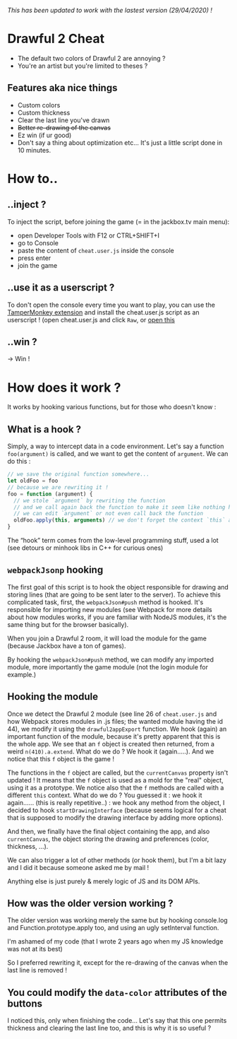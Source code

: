_This has been updated to work with the lastest version (29/04/2020) !_

# Drawful 2 Cheat

* The default two colors of Drawful 2 are annoying ?
* You're an artist but you're limited to theses ?

## Features aka nice things

* Custom colors
* Custom thickness
* Clear the last line you've drawn
* ~~Better re-drawing of the canvas~~
* Ez win (if ur good)
* Don't say a thing about optimization etc... It's just a little script done in 10 minutes.

# How to..

## ..inject ?

To inject the script, before joining the game (= in the jackbox.tv main menu):
* open Developer Tools with F12 or CTRL+SHIFT+I
* go to Console
* paste the content of `cheat.user.js` inside the console
* press enter
* join the game

## ..use it as a userscript ?

To don't open the console every time you want to play, you can use the [TamperMonkey extension](https://www.tampermonkey.net/) and install the cheat.user.js script as an userscript !
(open cheat.user.js and click `Raw`, or [open this](https://raw.githubusercontent.com/Maeeen/drawful-2-colors/master/cheat.user.js)

## ..win ?

-> Win !

# How does it work ?

It works by hooking various functions, but for those who doesn't know :

## What is a hook ?

Simply, a way to intercept data in a code environment. Let's say a function `foo(argument)` is called, and we want to get the content of `argument`. We can do this :

```js
// we save the original function somewhere...
let oldFoo = foo
// because we are rewriting it !
foo = function (argument) {
  // we stole `argument` by rewriting the function
  // and we call again back the function to make it seem like nothing has happened
  // we can edit `argument` or not even call back the function
  oldFoo.apply(this, arguments) // we don't forget the context `this` and we pass ALL arguments
}
```

The “hook” term comes from the low-level programming stuff, used a lot (see detours or minhook libs in C++ for curious ones)

## `webpackJsonp` hooking

The first goal of this script is to hook the object responsible for drawing and storing lines (that are going to be sent later to the server). To achieve this complicated task, first, the `webpackJson#push` method is hooked. It's responsible for importing new modules (see Webpack for more details about how modules works, if you are familiar with NodeJS modules, it's the same thing but for the browser basically).

When you join a Drawful 2 room, it will load the module for the game (because Jackbox have a ton of games).

By hooking the `webpackJson#push` method, we can modify any imported module, more importantly the game module (not the login module for example.)

## Hooking the module

Once we detect the Drawful 2 module (see line 26 of `cheat.user.js` and how Webpack stores modules in .js files; the wanted module having the id 44), we modify it using the `drawful2appExport` function. We hook (again) an important function of the module, because it's pretty apparent that this is the whole app. We see that an `f` object is created then returned, from a weird `n(410).a.extend`. What do we do ? We hook it (again.....). And we notice that this `f` object is the game !

The functions in the `f` object are called, but the `currentCanvas` property isn't updated ! It means that the `f` object is used as a mold for the "real" object, using it as a prototype. We notice also that the `f` methods are called with a different `this` context. What do we do ? You guessed it : we hook it again...... (this is really repetitive..) : we hook any method from the object, I decided to hook `startDrawingInterface` (because seems logical for a cheat that is supposed to modify the drawing interface by adding more options).

And then, we finally have the final object containing the app, and also `currentCanvas`, the object storing the drawing and preferences (color, thickness, ...).

We can also trigger a lot of other methods (or hook them), but I'm a bit lazy and I did it because someone asked me by mail !

Anything else is just purely & merely logic of JS and its DOM APIs.

## How was the older version working ?

The older version was working merely the same but by hooking console.log and Function.prototype.apply too, and using an ugly setInterval function.

I'm ashamed of my code (that I wrote 2 years ago when my JS knowledge was not at its best)

So I preferred rewriting it, except for the re-drawing of the canvas when the last line is removed !

## You could modify the `data-color` attributes of the buttons

I noticed this, only when finishing the code... Let's say that this one permits thickness and clearing the last line too, and this is why it is so useful ?
